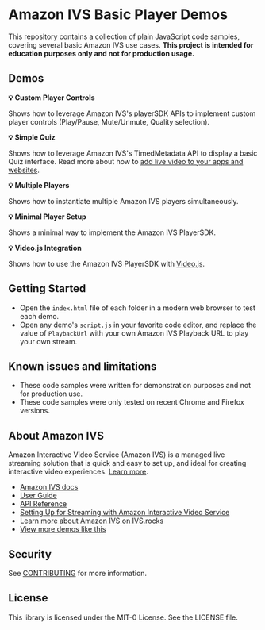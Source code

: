 # Amazon IVS Basic Player Demos

This repository contains a collection of plain JavaScript code samples, covering several basic Amazon IVS use cases.
**This project is intended for education purposes only and not for production usage.**

## Demos
**:bulb: Custom Player Controls**

Shows how to leverage Amazon IVS's playerSDK APIs to implement custom player controls (Play/Pause, Mute/Unmute, Quality selection).

**:bulb: Simple Quiz**

Shows how to leverage Amazon IVS's TimedMetadata API to display a basic Quiz interface. Read more about how to [add live video to your apps and websites](https://aws.amazon.com/blogs/aws/amazon-interactive-video-service-add-live-video-to-your-apps-and-websites/).

**:bulb: Multiple Players**

Shows how to instantiate multiple Amazon IVS players simultaneously.

**:bulb: Minimal Player Setup**

Shows a minimal way to implement the Amazon IVS PlayerSDK.

**:bulb: Video.js Integration**

Shows how to use the Amazon IVS PlayerSDK with [Video.js](https://videojs.com/).

## Getting Started
* Open the `index.html` file of each folder in a modern web browser to test each demo.
* Open any demo's `script.js` in your favorite code editor, and replace the value of `PlaybackUrl` with your own Amazon IVS Playback URL to play your own stream.

## Known issues and limitations
* These code samples were written for demonstration purposes and not for production use.
* These code samples were only tested on recent Chrome and Firefox versions.

## About Amazon IVS
Amazon Interactive Video Service (Amazon IVS) is a managed live streaming solution that is quick and easy to set up, and ideal for creating interactive video experiences. [Learn more](https://aws.amazon.com/ivs/).

* [Amazon IVS docs](https://docs.aws.amazon.com/ivs/)
* [User Guide](https://docs.aws.amazon.com/ivs/latest/userguide/)
* [API Reference](https://docs.aws.amazon.com/ivs/latest/APIReference/)
* [Setting Up for Streaming with Amazon Interactive Video Service](https://aws.amazon.com/blogs/media/setting-up-for-streaming-with-amazon-ivs/)
* [Learn more about Amazon IVS on IVS.rocks](https://ivs.rocks/)
* [View more demos like this](https://ivs.rocks/examples)

## Security

See [CONTRIBUTING](CONTRIBUTING.md#security-issue-notifications) for more information.

## License

This library is licensed under the MIT-0 License. See the LICENSE file.
